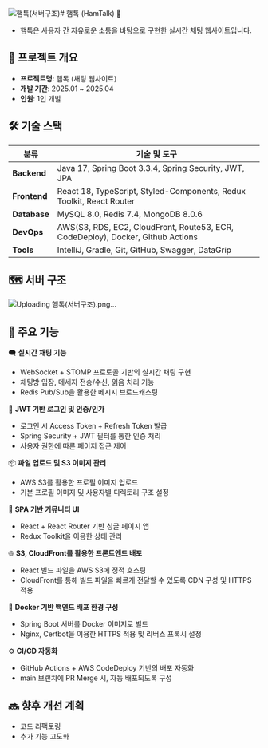 ![햄톡(서버구조)](https://github.com/user-attachments/assets/32f0ab9d-7d7d-44a9-9fcf-432707998f33)# 햄톡 (HamTalk) 🐹
- 햄톡은 사용자 간 자유로운 소통을 바탕으로 구현한 실시간 채팅 웹사이트입니다.

## 📌 프로젝트 개요
- **프로젝트명**: 햄톡 (채팅 웹사이트)
- **개발 기간**: 2025.01 ~ 2025.04 
- **인원**: 1인 개발

## 🛠 기술 스택

| **분류**       | **기술 및 도구**                                                                 |
|----------------|----------------------------------------------------------------------------------|
| **Backend**    | 	Java 17, Spring Boot 3.3.4, Spring Security, JWT, JPA                           |
| **Frontend**   |  React 18, TypeScript, Styled-Components, Redux Toolkit, React Router            |
| **Database**   |  MySQL 8.0, Redis 7.4, MongoDB 8.0.6                                             |
| **DevOps**     |  AWS(S3, RDS, EC2, CloudFront, Route53, ECR, CodeDeploy), Docker, Github Actions |
| **Tools**      |  IntelliJ, Gradle, Git, GitHub, Swagger, DataGrip                                |

## 🗺️ 서버 구조
![Uploading 햄톡(서버구조).png…]()



## 🚀 주요 기능
🗨️ **실시간 채팅 기능**
  - WebSocket + STOMP 프로토콜 기반의 실시간 채팅 구현
  - 채팅방 입장, 메세지 전송/수신, 읽음 처리 기능
  - Redis Pub/Sub을 활용한 메시지 브로드캐스팅
    
🔐 **JWT 기반 로그인 및 인증/인가**
  - 로그인 시 Access Token + Refresh Token 발급
  - Spring Security + JWT 필터를 통한 인증 처리
  - 사용자 권한에 따른 페이지 접근 제어
    
📦 **파일 업로드 및 S3 이미지 관리**
  - AWS S3를 활용한 프로필 이미지 업로드
  - 기본 프로필 이미지 및 사용자별 디렉토리 구조 설정
    
💬 **SPA 기반 커뮤니티 UI**
  - React + React Router 기반 싱글 페이지 앱
  - Redux Toolkit을 이용한 상태 관리
    
🌐 **S3, CloudFront를 활용한 프론트엔드 배포**
  - React 빌드 파일을 AWS S3에 정적 호스팅
  - CloudFront를 통해 빌드 파일을 빠르게 전달할 수 있도록 CDN 구성 및 HTTPS 적용
  
🐳 **Docker 기반 백엔드 배포 환경 구성**  
  - Spring Boot 서버를 Docker 이미지로 빌드
  - Nginx, Certbot을 이용한 HTTPS 적용 및 리버스 프록시 설정
    
⚙️ **CI/CD 자동화**
  - GitHub Actions + AWS CodeDeploy 기반의 배포 자동화
  - main 브랜치에 PR Merge 시, 자동 배포되도록 구성

## 🔜 향후 개선 계획
- 코드 리팩토링
- 추가 기능 고도화





